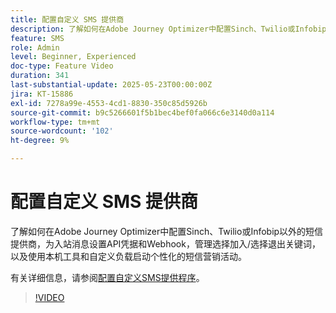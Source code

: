 ```yaml
---
title: 配置自定义 SMS 提供商
description: 了解如何在Adobe Journey Optimizer中配置Sinch、Twilio或Infobip以外的短信提供商，为入站消息设置API凭据和Webhook，管理选择加入/选择退出关键词，以及使用本机工具和自定义负载启动个性化的短信营销活动。
feature: SMS
role: Admin
level: Beginner, Experienced
doc-type: Feature Video
duration: 341
last-substantial-update: 2025-05-23T00:00:00Z
jira: KT-15886
exl-id: 7278a99e-4553-4cd1-8830-350c85d5926b
source-git-commit: b9c5266601f5b1bec4bef0fa066c6e3140d0a114
workflow-type: tm+mt
source-wordcount: '102'
ht-degree: 9%

---
```


# 配置自定义 SMS 提供商

了解如何在Adobe Journey Optimizer中配置Sinch、Twilio或Infobip以外的短信提供商，为入站消息设置API凭据和Webhook，管理选择加入/选择退出关键词，以及使用本机工具和自定义负载启动个性化的短信营销活动。

有关详细信息，请参阅[配置自定义SMS提供程序](https://experienceleague.adobe.com/zh-hans/docs/journey-optimizer/using/channels/sms/configure-sms/sms-configuration-custom)。

>[!VIDEO](https://video.tv.adobe.com/v/3431625/?learn=on&enablevpops)
